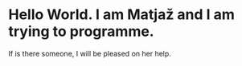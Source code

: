 # Hello World. I am Matjaž and I am trying to programme.
If is there someone, I will be pleased on her help.
